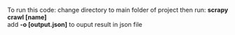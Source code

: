 To run this code:
change directory to main folder of project then run: **scrapy crawl [name]** </br>
add **-o [output.json]** to ouput result in json file
